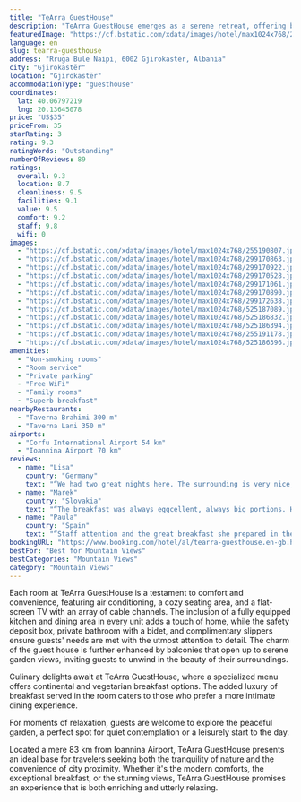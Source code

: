 ```yaml
---
title: "TeArra GuestHouse"
description: "TeArra GuestHouse emerges as a serene retreat, offering breathtaking mountain vistas and a tranquil setting just 44 km away from the enchanting Zaravina Lake."
featuredImage: "https://cf.bstatic.com/xdata/images/hotel/max1024x768/255190807.jpg?k=c469cf56664ec0cc5925646c2ccb034909cd32b6235f62933c1add2fa3236f01&o=&hp=1"
language: en
slug: tearra-guesthouse
address: "Rruga Bule Naipi, 6002 Gjirokastër, Albania"
city: "Gjirokastër"
location: "Gjirokastër"
accommodationType: "guesthouse"
coordinates:
  lat: 40.06797219
  lng: 20.13645078
price: "US$35"
priceFrom: 35
starRating: 3
rating: 9.3
ratingWords: "Outstanding"
numberOfReviews: 89
ratings:
  overall: 9.3
  location: 8.7
  cleanliness: 9.5
  facilities: 9.1
  value: 9.5
  comfort: 9.2
  staff: 9.8
  wifi: 0
images:
  - "https://cf.bstatic.com/xdata/images/hotel/max1024x768/255190807.jpg?k=c469cf56664ec0cc5925646c2ccb034909cd32b6235f62933c1add2fa3236f01&o=&hp=1"
  - "https://cf.bstatic.com/xdata/images/hotel/max1024x768/299170863.jpg?k=84881bf6fa3e856b169923ddb74fca171ec55bda1e62213a35dfcc4e8dd0a594&o=&hp=1"
  - "https://cf.bstatic.com/xdata/images/hotel/max1024x768/299170922.jpg?k=4ff275838a7ea32020f55914a5bab28ea5e84358689da1f37a3147243865eee4&o=&hp=1"
  - "https://cf.bstatic.com/xdata/images/hotel/max1024x768/299170528.jpg?k=e0906c1ac557c9525cd1b6506cb4f174fffa9c9fbd58021f068a70a296b3c678&o=&hp=1"
  - "https://cf.bstatic.com/xdata/images/hotel/max1024x768/299171061.jpg?k=b7ebabd07c09febaa53e7d3aba556239055bda97f7a2abda9b453b2dc39c878e&o=&hp=1"
  - "https://cf.bstatic.com/xdata/images/hotel/max1024x768/299170890.jpg?k=130d822496ade0ec8d68afd2468e0e58e0bfb1896de51e4b7a8766c4a563ade9&o=&hp=1"
  - "https://cf.bstatic.com/xdata/images/hotel/max1024x768/299172638.jpg?k=b048172aa6b34c9962355a4cab9e3767898dd8b8a16778ba7ed5a656a485c6df&o=&hp=1"
  - "https://cf.bstatic.com/xdata/images/hotel/max1024x768/525187089.jpg?k=454e7a5673bb870f121446f238fa430df578064c6bdb931f5155849445cde41f&o=&hp=1"
  - "https://cf.bstatic.com/xdata/images/hotel/max1024x768/525186832.jpg?k=a0d335d38886144e47b176b375542d01d1d3d347840f6fc13aa6d43adc7c7df1&o=&hp=1"
  - "https://cf.bstatic.com/xdata/images/hotel/max1024x768/525186394.jpg?k=8aedf4da42b8b4659d2dfe0627a401cdca7344dccfca2009e7b91ace538958f2&o=&hp=1"
  - "https://cf.bstatic.com/xdata/images/hotel/max1024x768/255191178.jpg?k=0a827d2a7db516757f3be1e1dde686962dbecdd832abea430be2b7429ecfd022&o=&hp=1"
  - "https://cf.bstatic.com/xdata/images/hotel/max1024x768/525186396.jpg?k=52c685f9845d29d46fc2c6bf88e7ca3786f60739f735bc1add247328b58da4dc&o=&hp=1"
amenities:
  - "Non-smoking rooms"
  - "Room service"
  - "Private parking"
  - "Free WiFi"
  - "Family rooms"
  - "Superb breakfast"
nearbyRestaurants:
  - "Taverna Brahimi 300 m"
  - "Taverna Lani 350 m"
airports:
  - "Corfu International Airport 54 km"
  - "Ioannina Airport 70 km"
reviews:
  - name: "Lisa"
    country: "Germany"
    text: "“We had two great nights here. The surrounding is very nice, the rooms were simple but comfortable and clean. The breakfast was huge but very good - we loved the fruit jams!”"
  - name: "Marek"
    country: "Slovakia"
    text: "“The breakfast was always eggcellent, always big portions. Host was very nice and provided all our needs. The view from balcony was really nice with views all over the city and castle. The overall atmosphere was very pleasant. Mother of the host...”"
  - name: "Paula"
    country: "Spain"
    text: "“Staff attention and the great breakfast she prepared in the morning wirh a beautiful mountain and castle view :)”"
bookingURL: "https://www.booking.com/hotel/al/tearra-guesthouse.en-gb.html?aid=8035640"
bestFor: "Best for Mountain Views"
bestCategories: "Mountain Views"
category: "Mountain Views"
---
```


Each room at TeArra GuestHouse is a testament to comfort and convenience, featuring air conditioning, a cozy seating area, and a flat-screen TV with an array of cable channels. The inclusion of a fully equipped kitchen and dining area in every unit adds a touch of home, while the safety deposit box, private bathroom with a bidet, and complimentary slippers ensure guests' needs are met with the utmost attention to detail. The charm of the guest house is further enhanced by balconies that open up to serene garden views, inviting guests to unwind in the beauty of their surroundings.

Culinary delights await at TeArra GuestHouse, where a specialized menu offers continental and vegetarian breakfast options. The added luxury of breakfast served in the room caters to those who prefer a more intimate dining experience.

For moments of relaxation, guests are welcome to explore the peaceful garden, a perfect spot for quiet contemplation or a leisurely start to the day.

Located a mere 83 km from Ioannina Airport, TeArra GuestHouse presents an ideal base for travelers seeking both the tranquility of nature and the convenience of city proximity. Whether it's the modern comforts, the exceptional breakfast, or the stunning views, TeArra GuestHouse promises an experience that is both enriching and utterly relaxing.